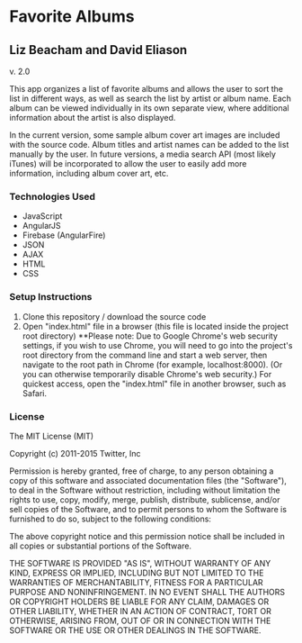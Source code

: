 # Favorite Albums
## Liz Beacham and David Eliason
v. 2.0

This app organizes a list of favorite albums and allows the user to sort the list in different ways, as well as search the list by artist or album name. Each album can be viewed individually in its own separate view, where additional information about the artist is also displayed.

In the current version, some sample album cover art images are included with the source code. Album titles and artist names can be added to the list manually by the user. In future versions, a media search API (most likely iTunes) will be incorporated to allow the user to easily add more information, including album cover art, etc.

### Technologies Used

* JavaScript
* AngularJS
* Firebase (AngularFire)
* JSON
* AJAX
* HTML
* CSS

### Setup Instructions
1. Clone this repository / download the source code
2. Open "index.html" file in a browser (this file is located inside the project root directory)
**Please note: Due to Google Chrome's web security settings, if you wish to use Chrome, you will need to go into the project's root directory from the command line and start a web server, then navigate to the root path in Chrome (for example, localhost:8000). (Or you can otherwise temporarily disable Chrome's web security.) For quickest access, open the "index.html" file in another browser, such as Safari.

### License

The MIT License (MIT)

Copyright (c) 2011-2015 Twitter, Inc

Permission is hereby granted, free of charge, to any person obtaining a copy of this software and associated documentation files (the "Software"), to deal in the Software without restriction, including without limitation the rights to use, copy, modify, merge, publish, distribute, sublicense, and/or sell copies of the Software, and to permit persons to whom the Software is furnished to do so, subject to the following conditions:

The above copyright notice and this permission notice shall be included in all copies or substantial portions of the Software.

THE SOFTWARE IS PROVIDED "AS IS", WITHOUT WARRANTY OF ANY KIND, EXPRESS OR IMPLIED, INCLUDING BUT NOT LIMITED TO THE WARRANTIES OF MERCHANTABILITY, FITNESS FOR A PARTICULAR PURPOSE AND NONINFRINGEMENT. IN NO EVENT SHALL THE AUTHORS OR COPYRIGHT HOLDERS BE LIABLE FOR ANY CLAIM, DAMAGES OR OTHER LIABILITY, WHETHER IN AN ACTION OF CONTRACT, TORT OR OTHERWISE, ARISING FROM, OUT OF OR IN CONNECTION WITH THE SOFTWARE OR THE USE OR OTHER DEALINGS IN THE SOFTWARE.

